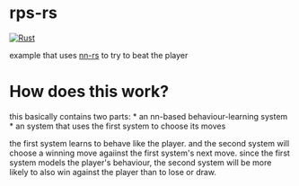 # rps-rs
[![Rust](https://github.com/pro465/rps-rs/actions/workflows/rust.yml/badge.svg)](https://github.com/pro465/rps-rs/actions/workflows/rust.yml)

example that uses [nn-rs](https://github.com/pro465/nn-rs) to try to beat the player

# How does this work?
this basically contains two parts:
    * an nn-based behaviour-learning system
    * an system that uses the first system to choose its moves

the first system learns to behave like the player.
and the second system will choose a winning move agaiinst the first system's next move.
since the first system models the player's behaviour, the second system will be more likely to also win against the player than to lose or draw.
